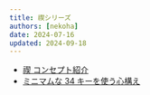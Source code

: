```yaml
---
title: 禊シリーズ
authors: [nekoha]
date: 2024-07-16
updated: 2024-09-18
---
```


- [禊 コンセプト紹介](/docs/about/misogi)
- [ミニマムな 34 キーを使う心構え](/docs/about/mindset)
